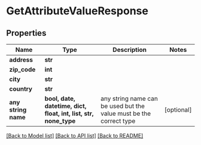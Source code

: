 # GetAttributeValueResponse


## Properties
Name | Type | Description | Notes
------------ | ------------- | ------------- | -------------
**address** | **str** |  | 
**zip_code** | **int** |  | 
**city** | **str** |  | 
**country** | **str** |  | 
**any string name** | **bool, date, datetime, dict, float, int, list, str, none_type** | any string name can be used but the value must be the correct type | [optional]

[[Back to Model list]](../README.md#documentation-for-models) [[Back to API list]](../README.md#documentation-for-api-endpoints) [[Back to README]](../README.md)


